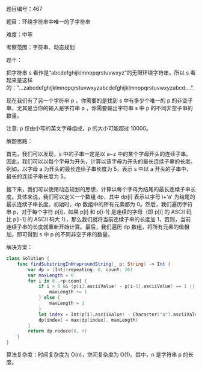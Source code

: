 题目编号：467

题目：环绕字符串中唯一的子字符串

难度：中等

考察范围：字符串、动态规划

题干：

把字符串 s 看作是“abcdefghijklmnopqrstuvwxyz”的无限环绕字符串，所以 s 看起来是这样的："...zabcdefghijklmnopqrstuvwxyzabcdefghijklmnopqrstuvwxyzabcd....". 

现在我们有了另一个字符串 p 。你需要的是找到 s 中有多少个唯一的 p 的非空子串，尤其是当你的输入是字符串 p ，你需要输出字符串 s 中 p 的不同非空子串的数量。

注意: p 仅由小写的英文字母组成，p 的大小可能超过 10000。

解题思路：

首先，我们可以发现，s 中的子串一定是以 a~z 中的某个字母开头的连续子串。因此，我们可以以每个字母为开头，计算以该字母为开头的最长连续子串的长度。例如，以字母 a 为开头的最长连续子串长度为 5，表示 s 中以 a 开头的子串中，最长的连续子串长度为 5。

接下来，我们可以使用动态规划的思想，计算以每个字母为结尾的最长连续子串长度。具体来说，我们可以定义一个数组 dp，其中 dp[i] 表示以字母 i+'a' 为结尾的最长连续子串长度。初始时，dp 数组中的所有元素都为 0。然后，我们遍历字符串 p，对于每个字符 p[i]，如果 p[i] 和 p[i-1] 是连续的字母（即 p[i] 的 ASCII 码比 p[i-1] 的 ASCII 码大 1），那么我们就将当前连续子串的长度加 1，否则，当前连续子串的长度就重新开始计算。最后，我们遍历 dp 数组，将所有元素的值相加，即可得到 s 中 p 的不同非空子串的数量。

解决方案：

```swift
class Solution {
    func findSubstringInWraproundString(_ p: String) -> Int {
        var dp = [Int](repeating: 0, count: 26)
        var maxLength = 0
        for i in 0..<p.count {
            if i > 0 && (p[i].asciiValue! - p[i-1].asciiValue! == 1 || p[i-1].asciiValue! - p[i].asciiValue! == 25) {
                maxLength += 1
            } else {
                maxLength = 1
            }
            let index = Int(p[i].asciiValue! - Character("a").asciiValue!)
            dp[index] = max(dp[index], maxLength)
        }
        return dp.reduce(0, +)
    }
}
```

算法复杂度：时间复杂度为 O(n)，空间复杂度为 O(1)。其中，n 是字符串 p 的长度。